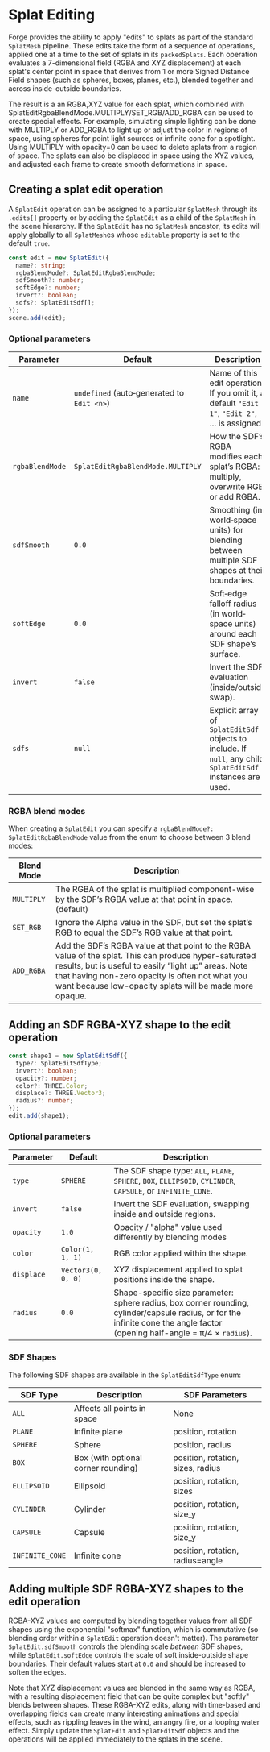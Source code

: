 # Splat Editing

Forge provides the ability to apply "edits" to splats as part of the standard `SplatMesh` pipeline. These edits take the form of a sequence of operations, applied one at a time to the set of splats in its `packedSplats`. Each operation evaluates a 7-dimensional field (RGBA and XYZ displacement) at each splat's center point in space that derives from 1 or more Signed Distance Field shapes (such as spheres, boxes, planes, etc.), blended together and across inside-outside boundaries.

The result is a an RGBA,XYZ value for each splat, which combined with SplatEditRgbaBlendMode.MULTIPLY/SET_RGB/ADD_RGBA can be used to create special effects. For example, simulating simple lighting can be done with MULTIPLY or ADD_RGBA to light up or adjust the color in regions of space, using spheres for point light sources or infinite cone for a spotlight. Using MULTIPLY with opacity=0 can be used to delete splats from a region of space. The splats can also be displaced in space using the XYZ values, and adjusted each frame to create smooth deformations in space.

## Creating a splat edit operation

A `SplatEdit` operation can be assigned to a particular `SplatMesh` through its `.edits[]` property or by adding the `SplatEdit` as a child of the `SplatMesh` in the scene hierarchy. If the `SplatEdit` has no `SplatMesh` ancestor, its edits will apply globally to all `SplatMesh`es whose `editable` property is set to the default `true`.

```typescript
const edit = new SplatEdit({
  name?: string;
  rgbaBlendMode?: SplatEditRgbaBlendMode;
  sdfSmooth?: number;
  softEdge?: number;
  invert?: boolean;
  sdfs?: SplatEditSdf[];
});
scene.add(edit);
```

### Optional parameters

| Parameter       | Default                                  | Description                                                                                                  |
|-----------------|------------------------------------------|--------------------------------------------------------------------------------------------------------------|
| `name`          | `undefined` (auto‐generated to `Edit <n>`) | Name of this edit operation. If you omit it, a default `"Edit 1"`, `"Edit 2"`, … is assigned.              |
| `rgbaBlendMode` | `SplatEditRgbaBlendMode.MULTIPLY`        | How the SDF’s RGBA modifies each splat’s RGBA: multiply, overwrite RGB, or add RGBA.                         |
| `sdfSmooth`     | `0.0`                                    | Smoothing (in world‐space units) for blending between multiple SDF shapes at their boundaries.              |
| `softEdge`      | `0.0`                                    | Soft‐edge falloff radius (in world‐space units) around each SDF shape’s surface.                             |
| `invert`        | `false`                                  | Invert the SDF evaluation (inside/outside swap).                                                             |
| `sdfs`          | `null`                                   | Explicit array of `SplatEditSdf` objects to include. If `null`, any child `SplatEditSdf` instances are used. |

### RGBA blend modes

When creating a `SplatEdit` you can specify a `rgbaBlendMode?: SplatEditRgbaBlendMode` value from the enum to choose between 3 blend modes:

| Blend Mode                                | Description                                                                                                          |
|-------------------------------------------|----------------------------------------------------------------------------------------------------------------------|
| `MULTIPLY`        | The RGBA of the splat is multiplied component-wise by the SDF’s RGBA value at that point in space. (default)                   |
| `SET_RGB`         | Ignore the Alpha value in the SDF, but set the splat’s RGB to equal the SDF’s RGB value at that point.               |
| `ADD_RGBA`        | Add the SDF’s RGBA value at that point to the RGBA value of the splat. This can produce hyper-saturated results, but is useful to easily “light up” areas. Note that having non-zero opacity is often not what you want because low-opacity splats will be made more opaque.|

## Adding an SDF RGBA-XYZ shape to the edit operation

```typescript
const shape1 = new SplatEditSdf({
  type?: SplatEditSdfType;
  invert?: boolean;
  opacity?: number;
  color?: THREE.Color;
  displace?: THREE.Vector3;
  radius?: number;
});
edit.add(shape1);
```

### Optional parameters

| Parameter   | Default                            | Description                                                                                                                        |
|-------------|------------------------------------|------------------------------------------------------------------------------------------------------------------------------------|
| `type`      | `SPHERE`          | The SDF shape type: `ALL`, `PLANE`, `SPHERE`, `BOX`, `ELLIPSOID`, `CYLINDER`, `CAPSULE`, or `INFINITE_CONE`.                        |
| `invert`    | `false`                            | Invert the SDF evaluation, swapping inside and outside regions.                                                                    |
| `opacity`   | `1.0`                              | Opacity / "alpha" value used differently by blending modes |
| `color`     | `Color(1, 1, 1)`   | RGB color applied within the shape.                                                                                                |
| `displace`  | `Vector3(0, 0, 0)` | XYZ displacement applied to splat positions inside the shape.                                                                      |
| `radius`    | `0.0`                              | Shape-specific size parameter: sphere radius, box corner rounding, cylinder/capsule radius, or for the infinite cone the angle factor (opening half-angle = π/4 × `radius`). |

### SDF Shapes

The following SDF shapes are available in the `SplatEditSdfType` enum:

| SDF Type | Description | SDF Parameters |
|----------|-------------|------------|
| `ALL`       | Affects all points in space                                | None |
| `PLANE`     | Infinite plane                                            | position, rotation |
| `SPHERE`    | Sphere                                                    | position, radius |
| `BOX`       | Box (with optional corner rounding)                       | position, rotation, sizes, radius |
| `ELLIPSOID` | Ellipsoid                                                 | position, rotation, sizes |
| `CYLINDER`  | Cylinder                                                  | position, rotation, size_y |
| `CAPSULE`   | Capsule                                                   | position, rotation, size_y |
| `INFINITE_CONE` | Infinite cone | position, rotation, radius=angle |

## Adding multiple SDF RGBA-XYZ shapes to the edit operation

RGBA-XYZ values are computed by blending together values from all SDF shapes using the exponential "softmax" function, which is commutative (so blending order within a `SplatEdit` operation doesn't matter). The parameter `SplatEdit.sdfSmooth` controls the blending scale *between* SDF shapes, while `SplatEdit.softEdge` controls the scale of soft inside-outside shape boundaries. Their default values start at `0.0` and should be increased to soften the edges.

Note that XYZ displacement values are blended in the same way as RGBA, with a resulting displacement field that can be quite complex but "softly" blends between shapes. These RGBA-XYZ edits, along with time-based and overlapping fields can create many interesting animations and special effects, such as rippling leaves in the wind, an angry fire, or a looping water effect. Simply update the `SplatEdit` and `SplatEditSdf` objects and the operations will be applied immediately to the splats in the scene.
